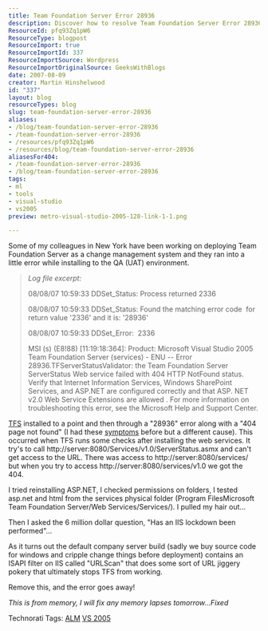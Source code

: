 ```yaml
---
title: Team Foundation Server Error 28936
description: Discover how to resolve Team Foundation Server Error 28936 with expert tips on IIS configuration and troubleshooting. Get your TFS up and running smoothly!
ResourceId: pfq93Zq1pW6
ResourceType: blogpost
ResourceImport: true
ResourceImportId: 337
ResourceImportSource: Wordpress
ResourceImportOriginalSource: GeeksWithBlogs
date: 2007-08-09
creator: Martin Hinshelwood
id: "337"
layout: blog
resourceTypes: blog
slug: team-foundation-server-error-28936
aliases:
- /blog/team-foundation-server-error-28936
- /team-foundation-server-error-28936
- /resources/pfq93Zq1pW6
- /resources/blog/team-foundation-server-error-28936
aliasesFor404:
- /team-foundation-server-error-28936
- /blog/team-foundation-server-error-28936
tags:
- ml
- tools
- visual-studio
- vs2005
preview: metro-visual-studio-2005-128-link-1-1.png

---
```

Some of my colleagues in New York have been working on deploying Team Foundation Server as a change management system and they ran into a little error while installing to the QA (UAT) environment.

> _Log file excerpt:_
>
> 08/08/07 10:59:33 DDSet_Status: Process returned 2336
>
> 08/08/07 10:59:33 DDSet_Status: Found the matching error code  for return value '2336' and it is: '28936'
>
> 08/08/07 10:59:33 DDSet_Error:  2336
>
> MSI (s) (E8!88) \[11:19:18:364\]: Product: Microsoft Visual Studio 2005 Team Foundation Server (services) - ENU -- Error 28936.TFServerStatusValidator: the Team Foundation Server ServerStatus Web service failed with 404 HTTP NotFound status. Verify that Internet Information Services, Windows SharePoint Services, and ASP.NET are configured correctly and that ASP. NET v2.0 Web Service Extensions are allowed . For more information on troubleshooting this error, see the Microsoft Help and Support Center.

[TFS](http://msdn2.microsoft.com/en-us/teamsystem/aa718934.aspx "Team Foundation Server") installed to a point and then through a "28936" error along with a "404 page not found" (I had these [symptoms](http://blog.hinshelwood.com/archive/2007/03/19/TFS_Gotcha_server_name.aspx "TFS Gotcha server name") before but a different cause). This occurred when TFS runs some checks after installing the web services. It try's to call http://server:8080/Services/v1.0/ServerStatus.asmx and can't get access to the URL. There was access to http://server:8080/services/ but when you try to access http://server:8080/services/v1.0 we got the 404.

I tried reinstalling ASP.NET, I checked permissions on folders, I tested asp.net and html from the services physical folder (Program FilesMicrosoft Team Foundation Server/Web Services/Services/). I pulled my hair out...

Then I asked the 6 million dollar question, "Has an IIS lockdown been performed"...

As it turns out the default company server build (sadly we buy source code for windows and cripple change things before deployment) contains an ISAPI filter on IIS called "URLScan" that does some sort of URL jiggery pokery that ultimately stops TFS from working.

Remove this, and the error goes away!

_This is from memory, I will fix any memory lapses tomorrow...Fixed_

Technorati Tags: [ALM](http://technorati.com/tags/ALM) [VS 2005](http://technorati.com/tags/VS+2005)
